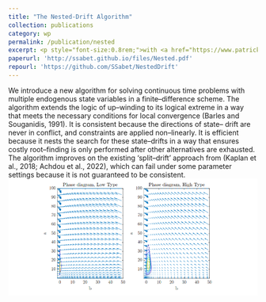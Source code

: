```yaml
---
title: "The Nested-Drift Algorithm"
collection: publications
category: wp
permalink: /publication/nested
excerpt: <p style="font-size:0.8rem;">with <a href="https://www.patrickmschneider.com/">Patrick Schneider</a></p><p style="font-size:0.8rem;">Practical and robust method of implementing finite difference algorithms for solving higher dimensional heterogeneous agent models in continuous time, using the two-asset HANK model of Kaplan-et-al (2018) as an example. </p>
paperurl: 'http://ssabet.github.io/files/Nested.pdf'
repourl: 'https://github.com/SSabet/NestedDrift'
---
```

We introduce a new algorithm for solving continuous time problems
with multiple endogenous state variables in a finite–difference scheme.
The algorithm extends the logic of up–winding to its logical extreme in
a way that meets the necessary conditions for local convergence (Barles
and Souganidis, 1991). It is consistent because the directions of state–
drift are never in conflict, and constraints are applied non–linearly. It is
efficient because it nests the search for these state–drifts in a way that
ensures costly root–finding is only performed after other alternatives
are exhausted. The algorithm improves on the existing ‘split–drift’
approach from (Kaplan et al., 2018; Achdou et al., 2022), which can
fail under some parameter settings because it is not guaranteed to be
consistent.
<img src='/images/nested.png'>
